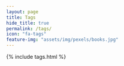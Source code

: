 ```yaml
---
layout: page
title: Tags
hide_title: true
permalink: /tags/
icon: "fa-tags"
feature-img: "assets/img/pexels/books.jpg"
---
```

{% include tags.html %}

